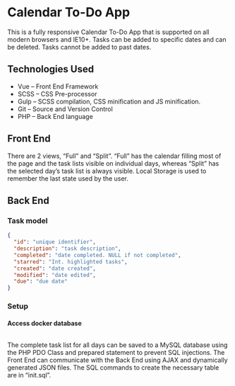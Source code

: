 # Calendar To-Do App

This is a fully responsive Calendar To-Do App that is supported on all modern browsers and IE10+. Tasks can be added to specific dates and can be deleted. Tasks cannot be added to past dates.

## Technologies Used

* Vue – Front End Framework
* SCSS – CSS Pre-processor
* Gulp – SCSS compilation, CSS minification and JS minification.
* Git – Source and Version Control
* PHP – Back End language

## Front End

There are 2 views, “Full” and “Split”. “Full” has the calendar filling most of the page and the task lists visible on individual days, whereas “Split” has the selected day’s task list is always visible. Local Storage is used to remember the last state used by the user.

## Back End

### Task model

```json
{
  "id": "unique identifier",
  "description": "task description",
  "completed": "date completed. NULL if not completed",
  "starred": "Int. highlighted tasks",
  "created": "date created",
  "modified": "date edited",
  "due": "due date"
}
```

### Setup

#### Access docker database
```

```

The complete task list for all days can be saved to a MySQL database using the PHP PDO Class and prepared statement to prevent SQL injections. The Front End can communicate with the Back End using AJAX and dynamically generated JSON files.
The SQL commands to create the necessary table are in “init.sql”.
